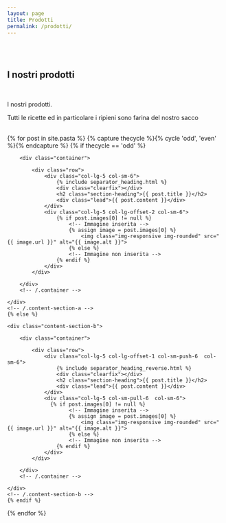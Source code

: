 ```yaml
---
layout: page
title: Prodotti
permalink: /prodotti/
---
```


<!-- Introduzione -->
<section id="about" class="container content-section text-center">
    <div class="row">
        <div class="col-lg-8 col-lg-offset-2">
          <br/><br/>
          <h2>I nostri prodotti</h2>
          <br/>
            <p>I nostri prodotti.</p>
            <p>Tutti le ricette ed in particolare i ripieni sono farina del nostro sacco</p>
            <p><b></b></p>
            <br/>
          </div>
    </div>
</section>


<section id="services">
<!-- Page Content -->
{% for post in site.pasta %}
  {% capture thecycle %}{% cycle 'odd', 'even' %}{% endcapture %}
    {% if thecycle == 'odd' %}
    <div class="content-section-a">

        <div class="container">

            <div class="row">
                <div class="col-lg-5 col-sm-6">
                    {% include separator_heading.html %}
                    <div class="clearfix"></div>
                    <h2 class="section-heading">{{ post.title }}</h2>
                    <div class="lead">{{ post.content }}</div>
                </div>
                <div class="col-lg-5 col-lg-offset-2 col-sm-6">
                    {% if post.images[0] != null %}
                        <!-- Immagine inserita -->
                        {% assign image = post.images[0] %}
                            <img class="img-responsive img-rounded" src="{{ image.url }}" alt="{{ image.alt }}">
                        {% else %}
                        <!-- Immagine non inserita -->
                    {% endif %}
                </div>
            </div>

        </div>
        <!-- /.container -->

    </div>
    <!-- /.content-section-a -->
    {% else %}

    <div class="content-section-b">

        <div class="container">

            <div class="row">
                <div class="col-lg-5 col-lg-offset-1 col-sm-push-6  col-sm-6">
                    {% include separator_heading_reverse.html %}
                    <div class="clearfix"></div>
                    <h2 class="section-heading">{{ post.title }}</h2>
                    <div class="lead">{{ post.content }}</div>
                </div>
                <div class="col-lg-5 col-sm-pull-6  col-sm-6">
                  {% if post.images[0] != null %}
                        <!-- Immagine inserita -->
                        {% assign image = post.images[0] %}
                            <img class="img-responsive img-rounded" src="{{ image.url }}" alt="{{ image.alt }}">
                        {% else %}
                        <!-- Immagine non inserita -->
                    {% endif %}
                </div>
            </div>

        </div>
        <!-- /.container -->

    </div>
    <!-- /.content-section-b -->
    {% endif %}
{% endfor %}
</section>